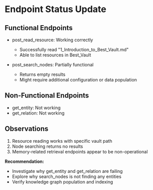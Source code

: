 # Endpoint Status Update

## Functional Endpoints
- post_read_resource: Working correctly
  - Successfully read "1_Introduction_to_Best_Vault.md"
  - Able to list resources in Best_Vault

- post_search_nodes: Partially functional
  - Returns empty results
  - Might require additional configuration or data population

## Non-Functional Endpoints
- get_entity: Not working
- get_relation: Not working

## Observations
1. Resource reading works with specific vault path
2. Node searching returns no results
3. Memory-related retrieval endpoints appear to be non-operational

**Recommendation:** 
- Investigate why get_entity and get_relation are failing
- Explore why search_nodes is not finding any entities
- Verify knowledge graph population and indexing